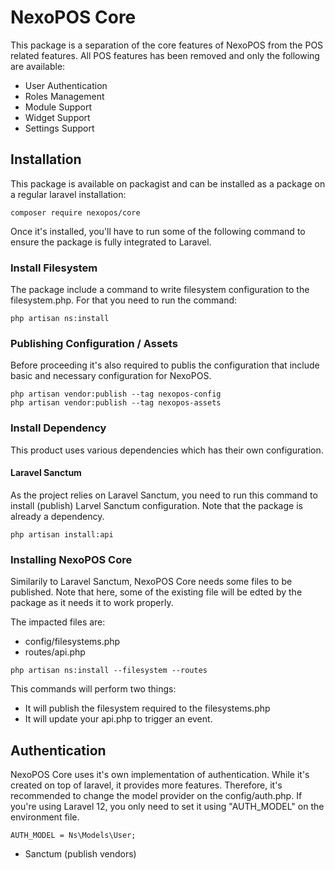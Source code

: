 # NexoPOS Core
This package is a separation of the core features of NexoPOS from the POS related features.
All POS features has been removed and only the following are available:

- User Authentication
- Roles Management
- Module Support
- Widget Support
- Settings Support

## Installation
This package is available on packagist and can be installed as a package on a regular laravel installation:

```composer require nexopos/core```

Once it's installed, you'll have to run some of the following command to ensure the package is fully integrated to Laravel.

### Install Filesystem
The package include a command to write filesystem configuration to the filesystem.php. For that you need to run the command:

```
php artisan ns:install
```

### Publishing Configuration / Assets
Before proceeding it's also required to publis the configuration that include basic and necessary configuration for NexoPOS.

```
php artisan vendor:publish --tag nexopos-config
php artisan vendor:publish --tag nexopos-assets
```

### Install Dependency

This product uses various dependencies which has their own configuration. 

#### Laravel Sanctum
As the project relies on Laravel Sanctum, you need to run this command to install (publish) Larvel Sanctum configuration.
Note that the package is already a dependency.

```
php artisan install:api
```

### Installing NexoPOS Core
Similarily to Laravel Sanctum, NexoPOS Core needs some files to be published. Note that here, some of the existing file will be edted by the package as
it needs it to work properly. 

The impacted files are:

- config/filesystems.php
- routes/api.php

```
php artisan ns:install --filesystem --routes
```
This commands will perform two things:

- It will publish the filesystem required to the filesystems.php
- It will update your api.php to trigger an event.

## Authentication
NexoPOS Core uses it's own implementation of authentication. While it's created on top of laravel, it provides more features. Therefore, it's recommended to change the model provider on the config/auth.php. If you're using Laravel 12, you only need to set it using "AUTH_MODEL" on the environment file.

```
AUTH_MODEL = Ns\Models\User;
```

- Sanctum (publish vendors)